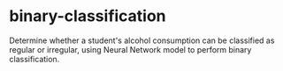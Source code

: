 # binary-classification
 Determine whether a student's alcohol consumption can be classified as regular or irregular, using Neural Network model to perform binary classification.
